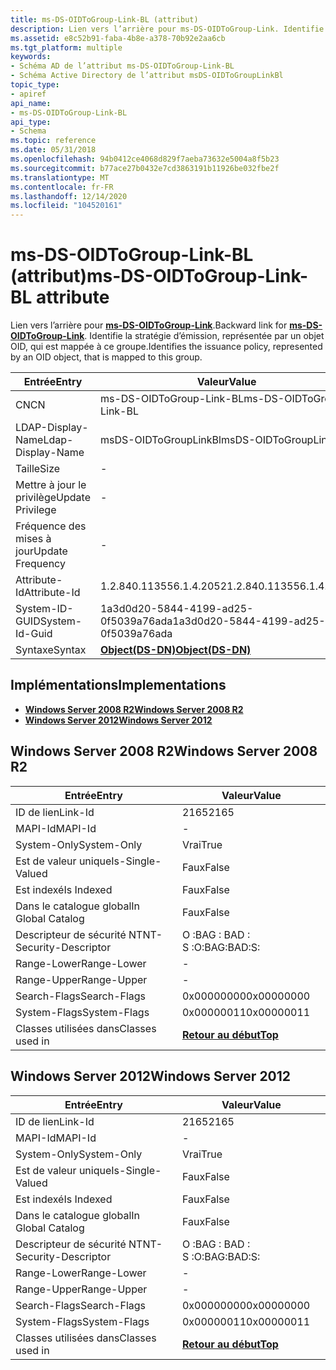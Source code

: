 ```yaml
---
title: ms-DS-OIDToGroup-Link-BL (attribut)
description: Lien vers l’arrière pour ms-DS-OIDToGroup-Link. Identifie la stratégie d’émission, représentée par un objet OID, qui est mappée à ce groupe.
ms.assetid: e8c52b91-faba-4b8e-a378-70b92e2aa6cb
ms.tgt_platform: multiple
keywords:
- Schéma AD de l’attribut ms-DS-OIDToGroup-Link-BL
- Schéma Active Directory de l’attribut msDS-OIDToGroupLinkBl
topic_type:
- apiref
api_name:
- ms-DS-OIDToGroup-Link-BL
api_type:
- Schema
ms.topic: reference
ms.date: 05/31/2018
ms.openlocfilehash: 94b0412ce4068d829f7aeba73632e5004a8f5b23
ms.sourcegitcommit: b77ace27b0432e7cd3863191b11926be032fbe2f
ms.translationtype: MT
ms.contentlocale: fr-FR
ms.lasthandoff: 12/14/2020
ms.locfileid: "104520161"
---
```

# <a name="ms-ds-oidtogroup-link-bl-attribute"></a><span data-ttu-id="3b8b2-106">ms-DS-OIDToGroup-Link-BL (attribut)</span><span class="sxs-lookup"><span data-stu-id="3b8b2-106">ms-DS-OIDToGroup-Link-BL attribute</span></span>

<span data-ttu-id="3b8b2-107">Lien vers l’arrière pour [**ms-DS-OIDToGroup-Link**](a-msds-oidtogrouplink.md).</span><span class="sxs-lookup"><span data-stu-id="3b8b2-107">Backward link for [**ms-DS-OIDToGroup-Link**](a-msds-oidtogrouplink.md).</span></span> <span data-ttu-id="3b8b2-108">Identifie la stratégie d’émission, représentée par un objet OID, qui est mappée à ce groupe.</span><span class="sxs-lookup"><span data-stu-id="3b8b2-108">Identifies the issuance policy, represented by an OID object, that is mapped to this group.</span></span>



| <span data-ttu-id="3b8b2-109">Entrée</span><span class="sxs-lookup"><span data-stu-id="3b8b2-109">Entry</span></span> | <span data-ttu-id="3b8b2-110">Valeur</span><span class="sxs-lookup"><span data-stu-id="3b8b2-110">Value</span></span> |
|-------------------|-----------------------------------------|
| <span data-ttu-id="3b8b2-111">CN</span><span class="sxs-lookup"><span data-stu-id="3b8b2-111">CN</span></span>                | <span data-ttu-id="3b8b2-112">ms-DS-OIDToGroup-Link-BL</span><span class="sxs-lookup"><span data-stu-id="3b8b2-112">ms-DS-OIDToGroup-Link-BL</span></span>                |
| <span data-ttu-id="3b8b2-113">LDAP-Display-Name</span><span class="sxs-lookup"><span data-stu-id="3b8b2-113">Ldap-Display-Name</span></span> | <span data-ttu-id="3b8b2-114">msDS-OIDToGroupLinkBl</span><span class="sxs-lookup"><span data-stu-id="3b8b2-114">msDS-OIDToGroupLinkBl</span></span>                   |
| <span data-ttu-id="3b8b2-115">Taille</span><span class="sxs-lookup"><span data-stu-id="3b8b2-115">Size</span></span>              | \-                                      |
| <span data-ttu-id="3b8b2-116">Mettre à jour le privilège</span><span class="sxs-lookup"><span data-stu-id="3b8b2-116">Update Privilege</span></span>  | \-                                      |
| <span data-ttu-id="3b8b2-117">Fréquence des mises à jour</span><span class="sxs-lookup"><span data-stu-id="3b8b2-117">Update Frequency</span></span>  | \-                                      |
| <span data-ttu-id="3b8b2-118">Attribute-Id</span><span class="sxs-lookup"><span data-stu-id="3b8b2-118">Attribute-Id</span></span>      | <span data-ttu-id="3b8b2-119">1.2.840.113556.1.4.2052</span><span class="sxs-lookup"><span data-stu-id="3b8b2-119">1.2.840.113556.1.4.2052</span></span>                 |
| <span data-ttu-id="3b8b2-120">System-ID-GUID</span><span class="sxs-lookup"><span data-stu-id="3b8b2-120">System-Id-Guid</span></span>    | <span data-ttu-id="3b8b2-121">1a3d0d20-5844-4199-ad25-0f5039a76ada</span><span class="sxs-lookup"><span data-stu-id="3b8b2-121">1a3d0d20-5844-4199-ad25-0f5039a76ada</span></span>    |
| <span data-ttu-id="3b8b2-122">Syntaxe</span><span class="sxs-lookup"><span data-stu-id="3b8b2-122">Syntax</span></span>            | [<span data-ttu-id="3b8b2-123">**Object(DS-DN)**</span><span class="sxs-lookup"><span data-stu-id="3b8b2-123">**Object(DS-DN)**</span></span>](s-object-ds-dn.md) |



## <a name="implementations"></a><span data-ttu-id="3b8b2-124">Implémentations</span><span class="sxs-lookup"><span data-stu-id="3b8b2-124">Implementations</span></span>

-   [<span data-ttu-id="3b8b2-125">**Windows Server 2008 R2**</span><span class="sxs-lookup"><span data-stu-id="3b8b2-125">**Windows Server 2008 R2**</span></span>](#windows-server-2008-r2)
-   [<span data-ttu-id="3b8b2-126">**Windows Server 2012**</span><span class="sxs-lookup"><span data-stu-id="3b8b2-126">**Windows Server 2012**</span></span>](#windows-server-2012)

## <a name="windows-server-2008-r2"></a><span data-ttu-id="3b8b2-127">Windows Server 2008 R2</span><span class="sxs-lookup"><span data-stu-id="3b8b2-127">Windows Server 2008 R2</span></span>



| <span data-ttu-id="3b8b2-128">Entrée</span><span class="sxs-lookup"><span data-stu-id="3b8b2-128">Entry</span></span> | <span data-ttu-id="3b8b2-129">Valeur</span><span class="sxs-lookup"><span data-stu-id="3b8b2-129">Value</span></span> |
|------------------------|---------------------------------|
| <span data-ttu-id="3b8b2-130">ID de lien</span><span class="sxs-lookup"><span data-stu-id="3b8b2-130">Link-Id</span></span>                | <span data-ttu-id="3b8b2-131">2165</span><span class="sxs-lookup"><span data-stu-id="3b8b2-131">2165</span></span>                            |
| <span data-ttu-id="3b8b2-132">MAPI-Id</span><span class="sxs-lookup"><span data-stu-id="3b8b2-132">MAPI-Id</span></span>                | \-                              |
| <span data-ttu-id="3b8b2-133">System-Only</span><span class="sxs-lookup"><span data-stu-id="3b8b2-133">System-Only</span></span>            | <span data-ttu-id="3b8b2-134">Vrai</span><span class="sxs-lookup"><span data-stu-id="3b8b2-134">True</span></span>                            |
| <span data-ttu-id="3b8b2-135">Est de valeur unique</span><span class="sxs-lookup"><span data-stu-id="3b8b2-135">Is-Single-Valued</span></span>       | <span data-ttu-id="3b8b2-136">Faux</span><span class="sxs-lookup"><span data-stu-id="3b8b2-136">False</span></span>                           |
| <span data-ttu-id="3b8b2-137">Est indexé</span><span class="sxs-lookup"><span data-stu-id="3b8b2-137">Is Indexed</span></span>             | <span data-ttu-id="3b8b2-138">Faux</span><span class="sxs-lookup"><span data-stu-id="3b8b2-138">False</span></span>                           |
| <span data-ttu-id="3b8b2-139">Dans le catalogue global</span><span class="sxs-lookup"><span data-stu-id="3b8b2-139">In Global Catalog</span></span>      | <span data-ttu-id="3b8b2-140">Faux</span><span class="sxs-lookup"><span data-stu-id="3b8b2-140">False</span></span>                           |
| <span data-ttu-id="3b8b2-141">Descripteur de sécurité NT</span><span class="sxs-lookup"><span data-stu-id="3b8b2-141">NT-Security-Descriptor</span></span> | <span data-ttu-id="3b8b2-142">O :BAG : BAD : S :</span><span class="sxs-lookup"><span data-stu-id="3b8b2-142">O:BAG:BAD:S:</span></span>                    |
| <span data-ttu-id="3b8b2-143">Range-Lower</span><span class="sxs-lookup"><span data-stu-id="3b8b2-143">Range-Lower</span></span>            | \-                              |
| <span data-ttu-id="3b8b2-144">Range-Upper</span><span class="sxs-lookup"><span data-stu-id="3b8b2-144">Range-Upper</span></span>            | \-                              |
| <span data-ttu-id="3b8b2-145">Search-Flags</span><span class="sxs-lookup"><span data-stu-id="3b8b2-145">Search-Flags</span></span>           | <span data-ttu-id="3b8b2-146">0x00000000</span><span class="sxs-lookup"><span data-stu-id="3b8b2-146">0x00000000</span></span>                      |
| <span data-ttu-id="3b8b2-147">System-Flags</span><span class="sxs-lookup"><span data-stu-id="3b8b2-147">System-Flags</span></span>           | <span data-ttu-id="3b8b2-148">0x00000011</span><span class="sxs-lookup"><span data-stu-id="3b8b2-148">0x00000011</span></span>                      |
| <span data-ttu-id="3b8b2-149">Classes utilisées dans</span><span class="sxs-lookup"><span data-stu-id="3b8b2-149">Classes used in</span></span>        | [<span data-ttu-id="3b8b2-150">**Retour au début**</span><span class="sxs-lookup"><span data-stu-id="3b8b2-150">**Top**</span></span>](c-top.md)<br/> |



## <a name="windows-server-2012"></a><span data-ttu-id="3b8b2-151">Windows Server 2012</span><span class="sxs-lookup"><span data-stu-id="3b8b2-151">Windows Server 2012</span></span>



| <span data-ttu-id="3b8b2-152">Entrée</span><span class="sxs-lookup"><span data-stu-id="3b8b2-152">Entry</span></span> | <span data-ttu-id="3b8b2-153">Valeur</span><span class="sxs-lookup"><span data-stu-id="3b8b2-153">Value</span></span> |
|------------------------|---------------------------------|
| <span data-ttu-id="3b8b2-154">ID de lien</span><span class="sxs-lookup"><span data-stu-id="3b8b2-154">Link-Id</span></span>                | <span data-ttu-id="3b8b2-155">2165</span><span class="sxs-lookup"><span data-stu-id="3b8b2-155">2165</span></span>                            |
| <span data-ttu-id="3b8b2-156">MAPI-Id</span><span class="sxs-lookup"><span data-stu-id="3b8b2-156">MAPI-Id</span></span>                | \-                              |
| <span data-ttu-id="3b8b2-157">System-Only</span><span class="sxs-lookup"><span data-stu-id="3b8b2-157">System-Only</span></span>            | <span data-ttu-id="3b8b2-158">Vrai</span><span class="sxs-lookup"><span data-stu-id="3b8b2-158">True</span></span>                            |
| <span data-ttu-id="3b8b2-159">Est de valeur unique</span><span class="sxs-lookup"><span data-stu-id="3b8b2-159">Is-Single-Valued</span></span>       | <span data-ttu-id="3b8b2-160">Faux</span><span class="sxs-lookup"><span data-stu-id="3b8b2-160">False</span></span>                           |
| <span data-ttu-id="3b8b2-161">Est indexé</span><span class="sxs-lookup"><span data-stu-id="3b8b2-161">Is Indexed</span></span>             | <span data-ttu-id="3b8b2-162">Faux</span><span class="sxs-lookup"><span data-stu-id="3b8b2-162">False</span></span>                           |
| <span data-ttu-id="3b8b2-163">Dans le catalogue global</span><span class="sxs-lookup"><span data-stu-id="3b8b2-163">In Global Catalog</span></span>      | <span data-ttu-id="3b8b2-164">Faux</span><span class="sxs-lookup"><span data-stu-id="3b8b2-164">False</span></span>                           |
| <span data-ttu-id="3b8b2-165">Descripteur de sécurité NT</span><span class="sxs-lookup"><span data-stu-id="3b8b2-165">NT-Security-Descriptor</span></span> | <span data-ttu-id="3b8b2-166">O :BAG : BAD : S :</span><span class="sxs-lookup"><span data-stu-id="3b8b2-166">O:BAG:BAD:S:</span></span>                    |
| <span data-ttu-id="3b8b2-167">Range-Lower</span><span class="sxs-lookup"><span data-stu-id="3b8b2-167">Range-Lower</span></span>            | \-                              |
| <span data-ttu-id="3b8b2-168">Range-Upper</span><span class="sxs-lookup"><span data-stu-id="3b8b2-168">Range-Upper</span></span>            | \-                              |
| <span data-ttu-id="3b8b2-169">Search-Flags</span><span class="sxs-lookup"><span data-stu-id="3b8b2-169">Search-Flags</span></span>           | <span data-ttu-id="3b8b2-170">0x00000000</span><span class="sxs-lookup"><span data-stu-id="3b8b2-170">0x00000000</span></span>                      |
| <span data-ttu-id="3b8b2-171">System-Flags</span><span class="sxs-lookup"><span data-stu-id="3b8b2-171">System-Flags</span></span>           | <span data-ttu-id="3b8b2-172">0x00000011</span><span class="sxs-lookup"><span data-stu-id="3b8b2-172">0x00000011</span></span>                      |
| <span data-ttu-id="3b8b2-173">Classes utilisées dans</span><span class="sxs-lookup"><span data-stu-id="3b8b2-173">Classes used in</span></span>        | [<span data-ttu-id="3b8b2-174">**Retour au début**</span><span class="sxs-lookup"><span data-stu-id="3b8b2-174">**Top**</span></span>](c-top.md)<br/> |



 

 





